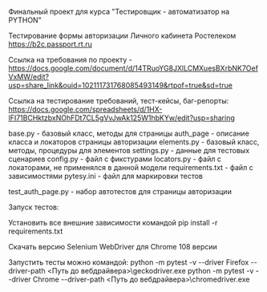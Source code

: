 Финальный проект для курса "Тестировщик - автоматизатор на PYTHON"

Тестирование формы авторизации Личного кабинета Ростелеком https://b2c.passport.rt.ru

Ссылка на требования по проекту - https://docs.google.com/document/d/14TRuoYG8JXlLCMXuesBXrbNK7OefVxMW/edit?usp=share_link&ouid=102111731768085493149&rtpof=true&sd=true

Ссылка на тестирование требований, тест-кейсы, баг-репорты: 
https://docs.google.com/spreadsheets/d/1HX-lFI71BCHktzbxNOhFDt7CL5gVvJwAk125W1hbKYw/edit?usp=sharing

base.py - базовый класс, методы для страницы
auth_page - описание класса и локаторов страницы авторизации
elements.py - базовый класс, методы, процедуры для элементов
settings.py - данные для тестовых сценариев
config.py - файл с фикстурами
locators.py - файл с локаторами, не применялся в данной модели
requirements.txt - файл с зависимостями
pytesy.ini - файл для маркировки тестов

test_auth_page.py - набор автотестов для страницы авторизации

Запуск тестов:

Установить все внешние зависимости командой
pip install -r requirements.txt

Скачать версию Selenium WebDriver для Chrome 108 версии

Запустить тесты можно командой:
python -m pytest -v --driver Firefox --driver-path <Путь до вебдрайвера>\geckodriver.exe
python -m pytest -v --driver Chrome --driver-path <Путь до вебдрайвера>\chromedriver.exe       
